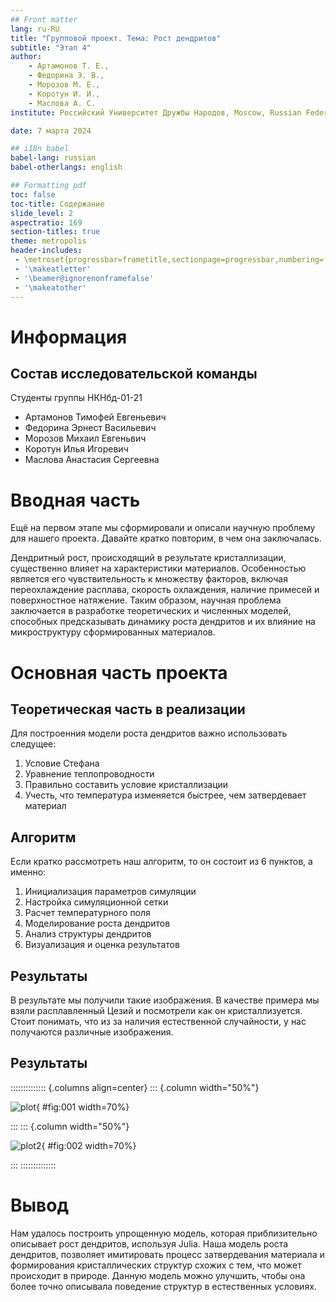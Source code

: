 ```yaml
---
## Front matter
lang: ru-RU
title: "Групповой проект. Тема: Рост дендритов"
subtitle: "Этап 4"
author:
	- Артамонов Т. Е.,
	- Федорина Э. В.,
	- Морозов М. E.,
	- Коротун И. И.,
	- Маслова А. С.
institute: Российский Университет Дружбы Народов, Moscow, Russian Federation

date: 7 марта 2024

## i18n babel
babel-lang: russian
babel-otherlangs: english

## Formatting pdf
toc: false
toc-title: Содержание
slide_level: 2
aspectratio: 169
section-titles: true
theme: metropolis
header-includes:
 - \metroset{progressbar=frametitle,sectionpage=progressbar,numbering=fraction}
 - '\makeatletter'
 - '\beamer@ignorenonframefalse'
 - '\makeatother'
---
```


# Информация

## Состав исследовательской команды

Студенты группы НКНбд-01-21

- Артамонов Тимофей Евгеньевич
- Федорина Эрнест Васильевич
- Морозов Михаил Евгеньвич
- Коротун Илья Игоревич
- Маслова Анастасия Сергеевна

# Вводная часть

Ещё на первом этапе мы сформировали и описали научную проблему для нашего проекта. Давайте кратко повторим, в чем она заключалась.

Дендритный рост, происходящий в результате кристаллизации, существенно влияет на характеристики материалов. Особенностью является его чувствительность к множеству факторов, включая переохлаждение расплава, скорость охлаждения, наличие примесей и поверхностное натяжение. Таким образом, научная проблема заключается в разработке теоретических и численных моделей, способных предсказывать динамику роста дендритов и их влияние на микроструктуру сформированных материалов.

# Основная часть проекта

## Теоретическая часть в реализации

Для построенния модели роста дендритов важно использовать следущее:
1) Условие Стефана
2) Уравнение теплопроводности
3) Правильно составить условие кристаллизации
4) Учесть, что температура изменяется быстрее, чем затвердевает материал

## Алгоритм

Если кратко рассмотреть наш алгоритм, то он состоит из 6 пунктов, а именно:
1. Инициализация параметров симуляции
2. Настройка симуляционной сетки
3. Расчет температурного поля
4. Моделирование роста дендритов
5. Анализ структуры дендритов
6. Визуализация и оценка результатов

## Результаты

В результате мы получили такие изображения. В качестве примера мы взяли расплавленный Цезий и посмотрели как он кристаллизуется. Стоит понимать, что из за наличия естественной случайности, у нас получаются различные изображения.


## Результаты

:::::::::::::: {.columns align=center}
::: {.column width="50%"}

![plot](image/1.png){ #fig:001 width=70%}

:::
::: {.column width="50%"}

![plot2](image/2.png){ #fig:002 width=70%}

:::
::::::::::::::

# Вывод

Нам удалось построить упрощенную модель, которая приблизительно описывает рост дендритов, используя Julia.
Наша модель роста дендритов, позволяет имитировать процесс затвердевания материала и формирования кристаллических структур схожих с тем, что может происходит в природе. Данную модель можно улучшить, чтобы она более точно описывала поведение структур в естественных условиях.
